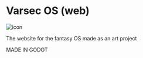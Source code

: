 # Varsec OS (web)

![icon](https://github.com/user-attachments/assets/debd4a8e-dbe8-4b70-8ee4-8574fb5183c2)

The website for the fantasy OS made as an art project

MADE IN GODOT 
